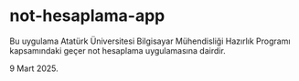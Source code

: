 # not-hesaplama-app

Bu uygulama Atatürk Üniversitesi Bilgisayar Mühendisliği Hazırlık Programı kapsamındaki geçer not hesaplama uygulamasına dairdir.

9 Mart 2025.
